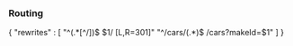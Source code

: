 ### Routing

{
  "rewrites" : [
    "^(.*[^/])$ $1/ [L,R=301]"
    "^/cars/(.*)$ /cars?makeId=$1"
  ]
}